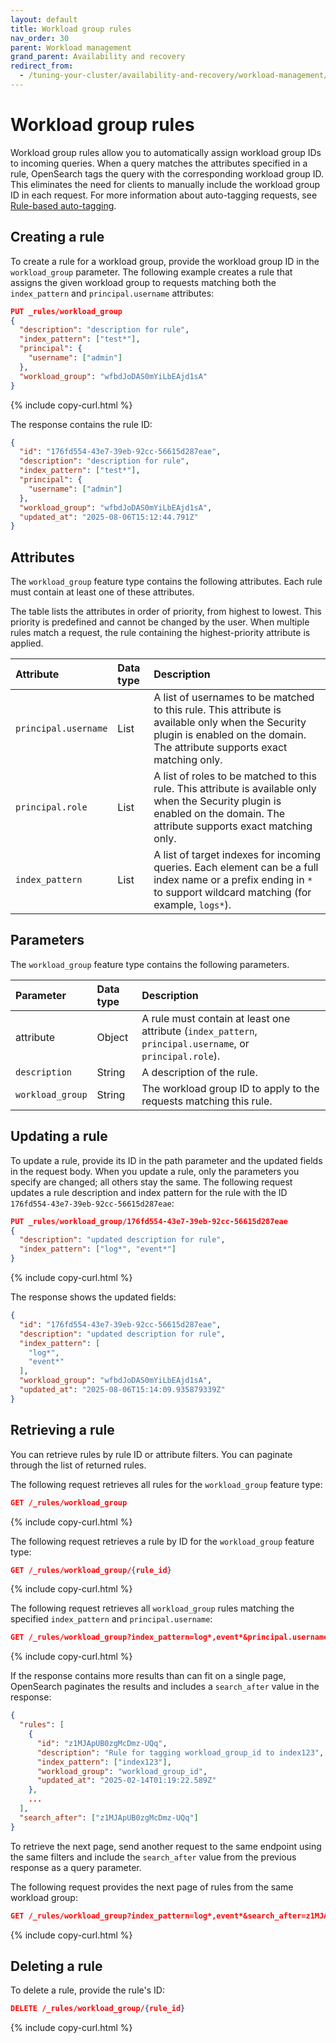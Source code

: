 ```yaml
---
layout: default
title: Workload group rules
nav_order: 30
parent: Workload management
grand_parent: Availability and recovery
redirect_from:
  - /tuning-your-cluster/availability-and-recovery/workload-management/create-workload-group-rules-api/
---
```


# Workload group rules

Workload group rules allow you to automatically assign workload group IDs to incoming queries. When a query matches the attributes specified in a rule, OpenSearch tags the query with the corresponding workload group ID. This eliminates the need for clients to manually include the workload group ID in each request. For more information about auto-tagging requests, see [Rule-based auto-tagging]({{site.url}}{{site.baseurl}}/tuning-your-cluster/availability-and-recovery/rule-based-autotagging/autotagging/).

## Creating a rule

To create a rule for a workload group, provide the workload group ID in the `workload_group` parameter. The following example creates a rule that assigns the given workload group to requests matching both the `index_pattern` and `principal.username` attributes:

```json
PUT _rules/workload_group
{
  "description": "description for rule",
  "index_pattern": ["test*"],
  "principal": {
    "username": ["admin"]
  },
  "workload_group": "wfbdJoDAS0mYiLbEAjd1sA"
}
```
{% include copy-curl.html %}

The response contains the rule ID:

```json
{
  "id": "176fd554-43e7-39eb-92cc-56615d287eae",
  "description": "description for rule",
  "index_pattern": ["test*"],
  "principal": {
    "username": ["admin"]
  },
  "workload_group": "wfbdJoDAS0mYiLbEAjd1sA",
  "updated_at": "2025-08-06T15:12:44.791Z"
}
```

## Attributes

The `workload_group` feature type contains the following attributes. Each rule must contain at least one of these attributes.

The table lists the attributes in order of priority, from highest to lowest. This priority is predefined and cannot be changed by the user. When multiple rules match a request, the rule containing the highest-priority attribute is applied.

| Attribute            | Data type | Description                                                                                                                                                                                                                   |
|:---------------------|:----------|:------------------------------------------------------------------------------------------------------------------------------------------------------------------------------------------------------------------------------|
| `principal.username` | List      | A list of usernames to be matched to this rule. This attribute is available only when the Security plugin is enabled on the domain. The attribute supports exact matching only.                                 |
| `principal.role`     | List      | A list of roles to be matched to this rule. This attribute is available only when the Security plugin is enabled on the domain. The attribute supports exact matching only.                                     |
| `index_pattern`      | List      | A list of target indexes for incoming queries. Each element can be a full index name or a prefix ending in `*` to support wildcard matching (for example, `logs*`).                                |

## Parameters

The `workload_group` feature type contains the following parameters.

| Parameter        | Data type | Description                                                                                             |
|:-----------------|:----------|:--------------------------------------------------------------------------------------------------------|
| attribute        | Object    | A rule must contain at least one attribute (`index_pattern`, `principal.username`, or `principal.role`). |
| `description`    | String    | A description of the rule.                                                                              |
| `workload_group` | String    | The workload group ID to apply to the requests matching this rule.                                      |

## Updating a rule

To update a rule, provide its ID in the path parameter and the updated fields in the request body. When you update a rule, only the parameters you specify are changed; all others stay the same. The following request updates a rule description and index pattern for the rule with the ID `176fd554-43e7-39eb-92cc-56615d287eae`:

```json
PUT _rules/workload_group/176fd554-43e7-39eb-92cc-56615d287eae
{
  "description": "updated description for rule",
  "index_pattern": ["log*", "event*"]
}
```
{% include copy-curl.html %}

The response shows the updated fields:

```json
{
  "id": "176fd554-43e7-39eb-92cc-56615d287eae",
  "description": "updated description for rule",
  "index_pattern": [
    "log*",
    "event*"
  ],
  "workload_group": "wfbdJoDAS0mYiLbEAjd1sA",
  "updated_at": "2025-08-06T15:14:09.935879339Z"
}
```

## Retrieving a rule

You can retrieve rules by rule ID or attribute filters. You can paginate through the list of returned rules.

The following request retrieves all rules for the `workload_group` feature type:

```json
GET /_rules/workload_group
```
{% include copy-curl.html %}

The following request retrieves a rule by ID for the `workload_group` feature type:

```json
GET /_rules/workload_group/{rule_id}
```
{% include copy-curl.html %}

The following request retrieves all `workload_group` rules matching the specified `index_pattern` and `principal.username`:

```json
GET /_rules/workload_group?index_pattern=log*,event*&principal.username=admin
```
{% include copy-curl.html %}

If the response contains more results than can fit on a single page, OpenSearch paginates the results and includes a `search_after` value in the response:

```json
{
  "rules": [
    {
      "id": "z1MJApUB0zgMcDmz-UQq",
      "description": "Rule for tagging workload_group_id to index123",
      "index_pattern": ["index123"],
      "workload_group": "workload_group_id",
      "updated_at": "2025-02-14T01:19:22.589Z"
    },
    ...
  ],
  "search_after": ["z1MJApUB0zgMcDmz-UQq"]
}
```

To retrieve the next page, send another request to the same endpoint using the same filters and include the `search_after` value from the previous response as a query parameter.

The following request provides the next page of rules from the same workload group:

```json
GET /_rules/workload_group?index_pattern=log*,event*&search_after=z1MJApUB0zgMcDmz-UQq
```
{% include copy-curl.html %}

## Deleting a rule

To delete a rule, provide the rule's ID:

```json
DELETE /_rules/workload_group/{rule_id}
```
{% include copy-curl.html %}

